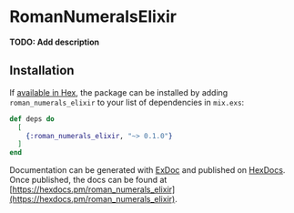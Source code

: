 # RomanNumeralsElixir

**TODO: Add description**

## Installation

If [available in Hex](https://hex.pm/docs/publish), the package can be installed
by adding `roman_numerals_elixir` to your list of dependencies in `mix.exs`:

```elixir
def deps do
  [
    {:roman_numerals_elixir, "~> 0.1.0"}
  ]
end
```

Documentation can be generated with [ExDoc](https://github.com/elixir-lang/ex_doc)
and published on [HexDocs](https://hexdocs.pm). Once published, the docs can
be found at [https://hexdocs.pm/roman_numerals_elixir](https://hexdocs.pm/roman_numerals_elixir).

